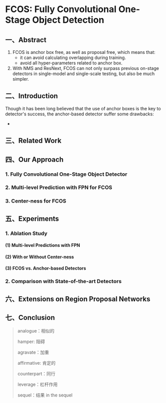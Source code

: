 # FCOS: Fully Convolutional One-Stage Object Detection

## 一、Abstract

1. FCOS is anchor box free, as well as proposal free, which means that:
   + it can avoid calculating overlapping during training.
   + avoid all hyper-parameters related to anchor box.
2. With NMS and ResNext, FCOS  can not only surpass previous on-stage detectors in single-model and single-scale testing, but also be much simpler.



## 二、Introduction

Though it has been long believed that the use of anchor boxes is the key to detector's success, the anchor-based detector suffer some drawbacks:

+ 

## 三、Related Work



## 四、Our Approach

### 1. Fully Convolutional One-Stage Object Detector



### 2. Multi-level Prediction with FPN for FCOS



### 3. Center-ness for FCOS



## 五、Experiments

### 1. Ablation Study

#### (1) Multi-level Predictions with FPN



#### (2) With or Without Center-ness



#### (3) FCOS vs. Anchor-based Detectors



### 2. Comparison with State-of-the-art Detectors



## 六、Extensions on Region Proposal Networks





## 七、Conclusion



>analogue：相似的
>
>hamper: 阻碍
>
>agravate：加重
>
>affirmative: 肯定的
>
>counterpart：同行
>
>leverage：杠杆作用
>
>sequel：结果  in the sequel
>
>
>
>